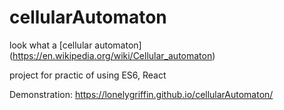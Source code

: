 # cellularAutomaton
look what a [cellular automaton] (https://en.wikipedia.org/wiki/Cellular_automaton)

project for practic of using ES6, React

Demonstration: https://lonelygriffin.github.io/cellularAutomaton/
